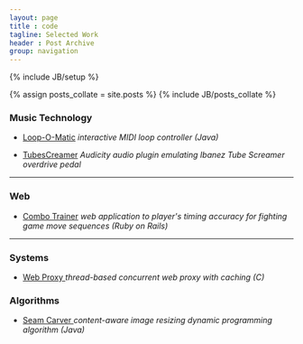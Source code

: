 ```yaml
---
layout: page
title : code
tagline: Selected Work
header : Post Archive
group: navigation
---
```

{% include JB/setup %}

{% assign posts_collate = site.posts %}
{% include JB/posts_collate %}


### Music Technology
- [Loop-O-Matic](https://github.com/kverrier/Loop-o-matic-Interactive-Music-System)
_interactive MIDI loop controller (Java)_

-  [TubesCreamer](https://github.com/kverrier/TubesCreamer)
_Audicity audio plugin emulating Ibanez Tube Screamer overdrive pedal_

---

### Web
*	[Combo Trainer](https://github.com/kverrier/Combo-Trainer)
_web application to player's timing accuracy for fighting game move sequences (Ruby on Rails)_

    
---

### Systems
<ul>
	<li>
		<p> 
			<a href="https://github.com/kverrier/Web-Proxy)"> Web Proxy </a>
			<em> thread-based concurrent web proxy with caching (C) </em>
		</p>
	</li>
</ul>

	


### Algorithms
<ul>
	<li>
		<p> 
			<a href="https://github.com/kverrier/Seam-Carver"> Seam Carver </a>
			<em>content-aware image resizing dynamic programming algorithm (Java)</em>
		</p>
	</li>
</ul>




